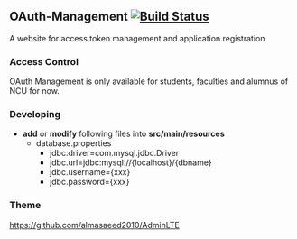 ## OAuth-Management [![Build Status](http://140.115.3.96:8080/jenkins/buildStatus/icon?job=OAuth-Management)](http://140.115.3.96:8080/jenkins/job/OAuth-Management/)

A website for access token management and application registration

### Access Control
OAuth Management is only available for students, faculties and alumnus of NCU for now.

### Developing

- **add** or **modify** following files into **src/main/resources**
  - database.properties
    * jdbc.driver=com.mysql.jdbc.Driver
    * jdbc.url=jdbc:mysql://{localhost}/{dbname}
    * jdbc.username={xxx}
    * jdbc.password={xxx}

### Theme
https://github.com/almasaeed2010/AdminLTE